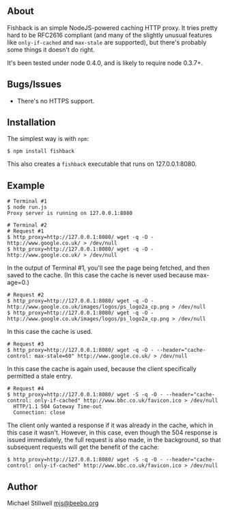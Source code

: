 ## About

Fishback is an simple NodeJS-powered caching HTTP proxy.  It tries pretty hard to be RFC2616 compliant (and many of the slightly unusual features like `only-if-cached` and `max-stale` are supported), but there's probably some things it doesn't do right.

It's been tested under node 0.4.0, and is likely to require node 0.3.7+.

## Bugs/Issues

  * There's no HTTPS support.

## Installation

The simplest way is with `npm`:

    $ npm install fishback

This also creates a `fishback` executable that runs on 127.0.0.1:8080.

## Example

    # Terminal #1
    $ node run.js 
    Proxy server is running on 127.0.0.1:8080
    
    # Terminal #2
    # Request #1
    $ http_proxy=http://127.0.0.1:8080/ wget -q -O - http://www.google.co.uk/ > /dev/null
    $ http_proxy=http://127.0.0.1:8080/ wget -q -O - http://www.google.co.uk/ > /dev/null

In the output of Terminal #1, you'll see the page being fetched, and then saved to the cache.  (In this case the cache is never used because max-age=0.)

    # Request #2
    $ http_proxy=http://127.0.0.1:8080/ wget -q -O - http://www.google.co.uk/images/logos/ps_logo2a_cp.png > /dev/null
    $ http_proxy=http://127.0.0.1:8080/ wget -q -O - http://www.google.co.uk/images/logos/ps_logo2a_cp.png > /dev/null

In this case the cache is used.

    # Request #3
    $ http_proxy=http://127.0.0.1:8080/ wget -q -O - --header="cache-control: max-stale=60" http://www.google.co.uk/ > /dev/null

In this case the cache is again used, because the client specifically permitted a stale entry.

    # Request #4
    $ http_proxy=http://127.0.0.1:8080/ wget -S -q -O - --header="cache-control: only-if-cached" http://www.bbc.co.uk/favicon.ico > /dev/null
      HTTP/1.1 504 Gateway Time-out
      Connection: close

The client only wanted a response if it was already in the cache, which in this case it wasn't.  However, in this case, even though the 504 response is issued immediately, the full request is also made, in the background, so that subsequent requests will get the benefit of the cache:

    $ http_proxy=http://127.0.0.1:8080/ wget -S -q -O - --header="cache-control: only-if-cached" http://www.bbc.co.uk/favicon.ico > /dev/null

## Author

Michael Stillwell <mjs@beebo.org>
